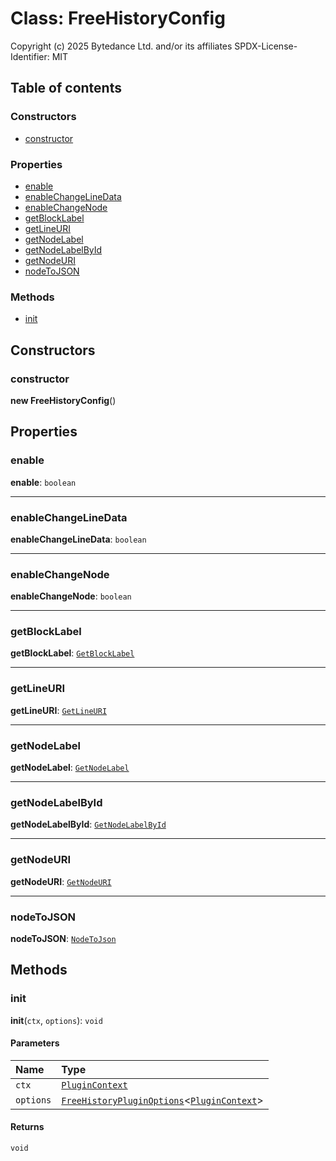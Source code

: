 # Class: FreeHistoryConfig

Copyright (c) 2025 Bytedance Ltd. and/or its affiliates
SPDX-License-Identifier: MIT

## Table of contents

### Constructors

* [constructor](/en/auto-docs/free-layout-editor/classes/FreeHistoryConfig.md#constructor)

### Properties

* [enable](/en/auto-docs/free-layout-editor/classes/FreeHistoryConfig.md#enable)
* [enableChangeLineData](/en/auto-docs/free-layout-editor/classes/FreeHistoryConfig.md#enablechangelinedata)
* [enableChangeNode](/en/auto-docs/free-layout-editor/classes/FreeHistoryConfig.md#enablechangenode)
* [getBlockLabel](/en/auto-docs/free-layout-editor/classes/FreeHistoryConfig.md#getblocklabel)
* [getLineURI](/en/auto-docs/free-layout-editor/classes/FreeHistoryConfig.md#getlineuri)
* [getNodeLabel](/en/auto-docs/free-layout-editor/classes/FreeHistoryConfig.md#getnodelabel)
* [getNodeLabelById](/en/auto-docs/free-layout-editor/classes/FreeHistoryConfig.md#getnodelabelbyid)
* [getNodeURI](/en/auto-docs/free-layout-editor/classes/FreeHistoryConfig.md#getnodeuri)
* [nodeToJSON](/en/auto-docs/free-layout-editor/classes/FreeHistoryConfig.md#nodetojson)

### Methods

* [init](/en/auto-docs/free-layout-editor/classes/FreeHistoryConfig.md#init)

## Constructors

### constructor

**new FreeHistoryConfig**()

## Properties

### enable

**enable**: `boolean`

***

### enableChangeLineData

**enableChangeLineData**: `boolean`

***

### enableChangeNode

**enableChangeNode**: `boolean`

***

### getBlockLabel

**getBlockLabel**: [`GetBlockLabel`](/en/auto-docs/free-layout-editor/types/GetBlockLabel.md)

***

### getLineURI

**getLineURI**: [`GetLineURI`](/en/auto-docs/free-layout-editor/types/GetLineURI.md)

***

### getNodeLabel

**getNodeLabel**: [`GetNodeLabel`](/en/auto-docs/free-layout-editor/types/GetNodeLabel.md)

***

### getNodeLabelById

**getNodeLabelById**: [`GetNodeLabelById`](/en/auto-docs/free-layout-editor/types/GetNodeLabelById.md)

***

### getNodeURI

**getNodeURI**: [`GetNodeURI`](/en/auto-docs/free-layout-editor/types/GetNodeURI.md)

***

### nodeToJSON

**nodeToJSON**: [`NodeToJson`](/en/auto-docs/free-layout-editor/types/NodeToJson.md)

## Methods

### init

**init**(`ctx`, `options`): `void`

#### Parameters

| Name | Type |
| :------ | :------ |
| `ctx` | [`PluginContext`](/en/auto-docs/free-layout-editor/variables/PluginContext-1.md) |
| `options` | [`FreeHistoryPluginOptions`](/en/auto-docs/free-layout-editor/interfaces/FreeHistoryPluginOptions.md)<[`PluginContext`](/en/auto-docs/free-layout-editor/variables/PluginContext-1.md)> |

#### Returns

`void`
